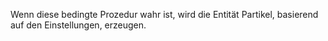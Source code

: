 Wenn diese bedingte Prozedur wahr ist, wird die Entität Partikel, basierend auf den Einstellungen, erzeugen.